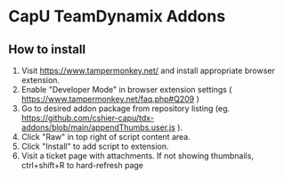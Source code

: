 CapU TeamDynamix Addons 
===
How to install 
---

1. Visit https://www.tampermonkey.net/ and install appropriate browser extension.
2. Enable "Developer Mode" in browser extension settings ( https://www.tampermonkey.net/faq.php#Q209 )
3. Go to desired addon package from repository listing (eg. https://github.com/cshier-capu/tdx-addons/blob/main/appendThumbs.user.js ).
4. Click "Raw" in top right of script content area.
5. Click "Install" to add script to extension.
6. Visit a ticket page with attachments. If not showing thumbnails, ctrl+shift+R to hard-refresh page
